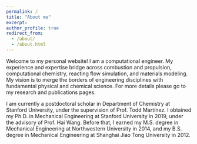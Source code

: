 ```yaml
---
permalink: /
title: "About me"
excerpt:
author_profile: true
redirect_from: 
  - /about/
  - /about.html
---
```


Welcome to my personal website! I am a computational engineer. My experience and expertise bridge across combustion and propulsion, computational chemistry, reacting flow simulation, and materials modeling. My vision is to merge the borders of engineering disciplines with fundamental physical and chemical science. For more details please go to my research and publications pages.

I am currently a postdoctoral scholar in Department of Chemistry at Stanford University, under the supervision of Prof. Todd Martínez. I obtained my Ph.D. in Mechanical Engineering at Stanford University in 2019, under the advisory of Prof. Hai Wang. Before that, I earned my M.S. degree in Mechanical Engineering at Northwestern University in 2014, and my B.S. degree in Mechanical Engineering at Shanghai Jiao Tong University in 2012.